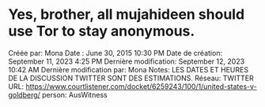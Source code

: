 # Yes, brother, all mujahideen should use Tor to stay anonymous.

Créée par: Mona
Date : June 30, 2015 10:30 PM
Date de création: September 11, 2023 4:25 PM
Dernière modification: September 12, 2023 10:42 AM
Dernière modification par: Mona
Notes: LES DATES ET HEURES DE LA DISCUSSION TWITTER SONT DES ESTIMATIONS.
Réseau: TWITTER
URL: https://www.courtlistener.com/docket/6259243/100/1/united-states-v-goldberg/
person: AusWitness
